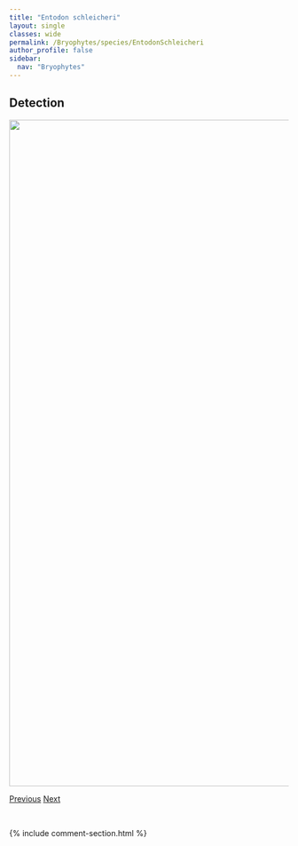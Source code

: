 ```yaml
---
title: "Entodon schleicheri"
layout: single
classes: wide
permalink: /Bryophytes/species/EntodonSchleicheri
author_profile: false
sidebar:
  nav: "Bryophytes"
---
```


<h2>Detection</h2>

<a href="https://drive.google.com/uc?export=view&id=1NTo2GSq8YqgMgxI-yu4gJZ0sS1bk0oKg">
<img src="https://drive.google.com/uc?export=view&id=1NTo2GSq8YqgMgxI-yu4gJZ0sS1bk0oKg" height = "1200" width = "800">
</a>


<a href="/DevelopmentWebsite/Bryophytes/species/EntodonCladorrhizans" class="pagination--pager" title="Entodon cladorrhizans">Previous</a> <a href="/DevelopmentWebsite/Bryophytes/species/EurhynchiastrumPulchellum" class="pagination--pager" title="Eurhynchiastrum pulchellum">Next</a>

<p>&nbsp;</p>

{% include comment-section.html %}
